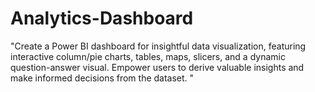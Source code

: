 # Analytics-Dashboard
"Create a Power BI dashboard for insightful data visualization, featuring interactive column/pie charts, tables, maps, slicers, and a dynamic question-answer visual. Empower users to derive valuable insights and make informed decisions from the dataset. "

